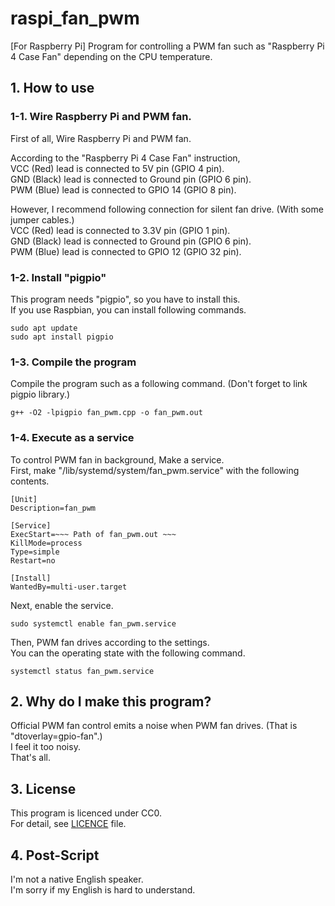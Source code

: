 # raspi_fan_pwm
[For Raspberry Pi] Program for controlling a PWM fan such as "Raspberry Pi 4 Case Fan" depending on the CPU temperature.

## 1. How to use
### 1-1. Wire Raspberry Pi and PWM fan.
First of all, Wire Raspberry Pi and PWM fan.  

According to the "Raspberry Pi 4 Case Fan" instruction,  
  VCC (Red) lead is connected to 5V pin (GPIO 4 pin).  
  GND (Black) lead is connected to Ground pin (GPIO 6 pin).  
  PWM (Blue) lead is connected to GPIO 14 (GPIO 8 pin).  
  
However, I recommend following connection for silent fan drive. (With some jumper cables.)  
  VCC (Red) lead is connected to 3.3V pin (GPIO 1 pin).  
  GND (Black) lead is connected to Ground pin (GPIO 6 pin).  
  PWM (Blue) lead is connected to GPIO 12 (GPIO 32 pin).  
  
### 1-2. Install "pigpio"
This program needs "pigpio", so you have to install this.  
If you use Raspbian, you can install following commands.  
```
sudo apt update
sudo apt install pigpio
```

### 1-3. Compile the program
Compile the program such as a following command. (Don't forget to link pigpio library.)
```
g++ -O2 -lpigpio fan_pwm.cpp -o fan_pwm.out
```

### 1-4. Execute as a service
To control PWM fan in background, Make a service.  
First, make "/lib/systemd/system/fan_pwm.service" with the following contents.
```
[Unit]
Description=fan_pwm

[Service]
ExecStart=~~~ Path of fan_pwm.out ~~~
KillMode=process
Type=simple
Restart=no

[Install]
WantedBy=multi-user.target
```

Next, enable the service.
```
sudo systemctl enable fan_pwm.service
```

Then, PWM fan drives according to the settings.  
You can the operating state with the following command.
```
systemctl status fan_pwm.service
```

## 2. Why do I make this program?
Official PWM fan control emits a noise when PWM fan drives. (That is "dtoverlay=gpio-fan".)  
I feel it too noisy.  
That's all.

## 3. License
This program is licenced under CC0.  
For detail, see [LICENCE](./LICENCE) file.

## 4. Post-Script
I'm not a native English speaker.  
I'm sorry if my English is hard to understand. 
